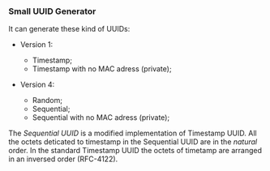 
### Small UUID Generator

It can generate these kind of UUIDs:

* Version 1:
  - Timestamp;
  - Timestamp with no MAC adress (private);
  
* Version 4:
  - Random;
  - Sequential;
  - Sequential with no MAC adress (private);
 
The *Sequential UUID* is a modified implementation of Timestamp UUID. All the octets deticated to timestamp in the Sequential UUID are in the _natural_ order. In the standard Timestamp UUID the octets of timetamp are arranged in an inversed order (RFC-4122).

